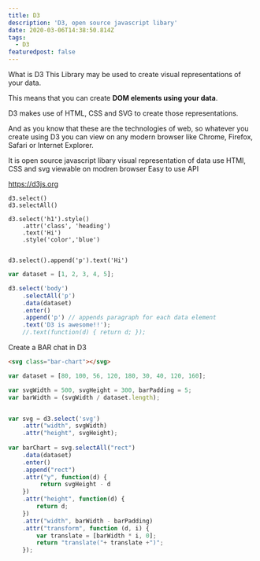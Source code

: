 ```yaml
---
title: D3
description: 'D3, open source javascript libary'
date: 2020-03-06T14:38:50.814Z
tags:
  - D3
featuredpost: false
---
```

What is D3
This Library may be used to create visual representations of your data.

This means that you can create **DOM elements using your data**.

D3 makes use of HTML, CSS and SVG to create those representations.

And as you know that these are the technologies of web, so whatever you create using D3 you can view on any modern browser like Chrome, Firefox, Safari or Internet Explorer.

It is open source javascript libary
visual representation of data
use HTMl, CSS and svg
viewable on modren browser
Easy to use API


https://d3js.org



```
d3.select()
d3.selectAll()

d3.select('h1').style()
	.attr('class', 'heading')
	.text('Hi')
	.style('color','blue')


d3.select().append('p').text('Hi') 
```


```js
var dataset = [1, 2, 3, 4, 5];

d3.select('body')
    .selectAll('p')
    .data(dataset)
    .enter()
    .append('p') // appends paragraph for each data element
    .text('D3 is awesome!!');
    //.text(function(d) { return d; });

```

Create a BAR chat in D3

```html
<svg class="bar-chart"></svg>
```

```javascript
var dataset = [80, 100, 56, 120, 180, 30, 40, 120, 160];

var svgWidth = 500, svgHeight = 300, barPadding = 5;
var barWidth = (svgWidth / dataset.length);


var svg = d3.select('svg')
    .attr("width", svgWidth)
    .attr("height", svgHeight);
    
var barChart = svg.selectAll("rect")
    .data(dataset)
    .enter()
    .append("rect")
    .attr("y", function(d) {
         return svgHeight - d 
    })
    .attr("height", function(d) { 
        return d; 
    })
    .attr("width", barWidth - barPadding)
    .attr("transform", function (d, i) {
        var translate = [barWidth * i, 0]; 
        return "translate("+ translate +")";
    });
```


